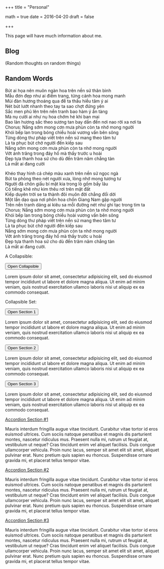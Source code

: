 +++
title = "Personal"

math = true
date = 2016-04-20
draft = false

+++

This page will have much information about me. 

## Blog
(Random thoughts on random things)


## Random Words
Bút ai họa nên muôn ngàn hoa trên nền sứ thân bình  
Mẫu đơn đẹp như ai điểm trang, từng cánh hoa mong manh  
Mùi đàn hương thoáng qua để ta thấu hiểu tâm ý ai  
Nét bút lướt nhanh theo tay ta sao chợt đứng yên  
Sắc men phủ lên trên nền tranh bao hàm ý ẩn tàng  
Mà nụ cười ai như nụ hoa chớm hé khi ban mai  
Bao làn hương sắc theo sương tan bay dần đến nơi nao rời xa nơi ta  
Chorus: Nắng sớm mong cơn mưa phùn còn ta nhớ mong người  
Khói bếp lan trong bóng chiều hoài vương vấn bên sông  
Từng dòng thư pháp viết trên nền sứ mang theo tâm tư  
Là ta phục bút chờ người đến kiếp sau  
Nắng sớm mong cơn mưa phùn còn ta nhớ mong người  
Vớt ánh trăng trong đáy hồ mà thấy trước u hoài  
Đẹp tựa thanh hoa sứ cho dù đến trăm năm chẳng tàn  
Là mắt ai đang cười  

Khéo thay hình cá chép màu xanh trên nền sứ ngọc ngà  
Bút ta phỏng theo nét người xưa, lòng nhớ mong tương tư   
Người đã chôn giấu bí mật kia trong lò gốm bấy lâu  
Có tiếng khẽ như kim thêu rơi trên mặt đất  
Kiếp duyên trời se ta thành đôi muôn đời chẳng đổi dời  
Một lần dạo qua nơi phồn hoa chốn Giang Nam gặp người  
Trên nền tranh dáng ai kiêu sa mỗi đường nét như ghi tạc trong tim ta  
Chorus: Nắng sớm mong cơn mưa phùn còn ta nhớ mong người  
Khói bếp lan trong bóng chiều hoài vương vấn bên sông  
Từng dòng thư pháp viết trên nền sứ mang theo tâm tư  
Là ta phục bút chờ người đến kiếp sau  
Nắng sớm mong cơn mưa phùn còn ta nhớ mong người  
Vớt ánh trăng trong đáy hồ mà thấy trước u hoài  
Đẹp tựa thanh hoa sứ cho dù đến trăm năm chẳng tàn  
Là mắt ai đang cười.  

<p>A Collapsible:</p>
<button class="collapsible">Open Collapsible</button>
<div class="content">
  <p>Lorem ipsum dolor sit amet, consectetur adipisicing elit, sed do eiusmod tempor incididunt ut labore et dolore magna aliqua. Ut enim ad minim veniam, quis nostrud exercitation ullamco laboris nisi ut aliquip ex ea commodo consequat.</p>
</div>

<p>Collapsible Set:</p>
<button class="collapsible">Open Section 1</button>
<div class="content">
  <p>Lorem ipsum dolor sit amet, consectetur adipisicing elit, sed do eiusmod tempor incididunt ut labore et dolore magna aliqua. Ut enim ad minim veniam, quis nostrud exercitation ullamco laboris nisi ut aliquip ex ea commodo consequat.</p>
</div>
<button class="collapsible">Open Section 2</button>
<div class="content">
  <p>Lorem ipsum dolor sit amet, consectetur adipisicing elit, sed do eiusmod tempor incididunt ut labore et dolore magna aliqua. Ut enim ad minim veniam, quis nostrud exercitation ullamco laboris nisi ut aliquip ex ea commodo consequat.</p>
</div>
<button class="collapsible">Open Section 3</button>
<div class="content">
  <p>Lorem ipsum dolor sit amet, consectetur adipisicing elit, sed do eiusmod tempor incididunt ut labore et dolore magna aliqua. Ut enim ad minim veniam, quis nostrud exercitation ullamco laboris nisi ut aliquip ex ea commodo consequat.</p>
</div>

<div class="accordion">
<div class="accordion-section">
<a class="accordion-section-title" href="#accordion-1">Accordion Section #1</a>
<div id="accordion-1" class="accordion-section-content">
<p>Mauris interdum fringilla augue vitae tincidunt. Curabitur vitae tortor id eros euismod ultrices. Cum sociis natoque penatibus et magnis dis parturient montes, nascetur ridiculus mus. Praesent nulla mi, rutrum ut feugiat at, vestibulum ut neque? Cras tincidunt enim vel aliquet facilisis. Duis congue ullamcorper vehicula. Proin nunc lacus, semper sit amet elit sit amet, aliquet pulvinar erat. Nunc pretium quis sapien eu rhoncus. Suspendisse ornare gravida mi, et placerat tellus tempor vitae.</p>
</div><!--end .accordion-section-content-->
</div><!--end .accordion-section-->
<div class="accordion-section">
<a class="accordion-section-title" href="#accordion-2">Accordion Section #2</a>
<div id="accordion-2" class="accordion-section-content">
<p>Mauris interdum fringilla augue vitae tincidunt. Curabitur vitae tortor id eros euismod ultrices. Cum sociis natoque penatibus et magnis dis parturient montes, nascetur ridiculus mus. Praesent nulla mi, rutrum ut feugiat at, vestibulum ut neque? Cras tincidunt enim vel aliquet facilisis. Duis congue ullamcorper vehicula. Proin nunc lacus, semper sit amet elit sit amet, aliquet pulvinar erat. Nunc pretium quis sapien eu rhoncus. Suspendisse ornare gravida mi, et placerat tellus tempor vitae.</p>
</div><!--end .accordion-section-content-->
</div><!--end .accordion-section-->
<div class="accordion-section">
<a class="accordion-section-title" href="#accordion-3">Accordion Section #3</a>
<div id="accordion-3" class="accordion-section-content">
<p>Mauris interdum fringilla augue vitae tincidunt. Curabitur vitae tortor id eros euismod ultrices. Cum sociis natoque penatibus et magnis dis parturient montes, nascetur ridiculus mus. Praesent nulla mi, rutrum ut feugiat at, vestibulum ut neque? Cras tincidunt enim vel aliquet facilisis. Duis congue ullamcorper vehicula. Proin nunc lacus, semper sit amet elit sit amet, aliquet pulvinar erat. Nunc pretium quis sapien eu rhoncus. Suspendisse ornare gravida mi, et placerat tellus tempor vitae.</p>
</div><!--end .accordion-section-content-->
</div><!--end .accordion-section-->
</div><!--end .accordion-->
